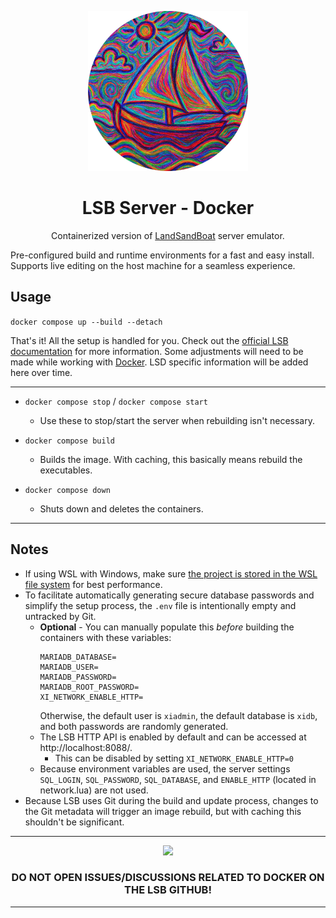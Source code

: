 <p align="center">
    <img width="256" height="256" src="lsd_logo_circle.png">
    <h1 align="center">LSB Server - Docker</h1>
</p>

<p align="center">Containerized version of <a href="https://github.com/LandSandBoat/server">LandSandBoat</a> server emulator.</p>

Pre-configured build and runtime environments for a fast and easy install. Supports live editing on the host machine for a seamless experience.

## Usage

`docker compose up --build --detach`

That's it! All the setup is handled for you. Check out the [official LSB documentation](https://github.com/LandSandBoat/server/wiki/Post-Install-Guide) for more information. Some adjustments will need to be made while working with [Docker](https://docs.docker.com/reference/). LSD specific information will be added here over time.

----

- `docker compose stop` / `docker compose start`
    - Use these to stop/start the server when rebuilding isn't necessary.

- `docker compose build`
    - Builds the image. With caching, this basically means rebuild the executables.

- `docker compose down`
    - Shuts down and deletes the containers.

----

## Notes

- If using WSL with Windows, make sure [the project is stored in the WSL file system](https://learn.microsoft.com/en-us/windows/wsl/filesystems#file-storage-and-performance-across-file-systems) for best performance.
- To facilitate automatically generating secure database passwords and simplify the setup process, the `.env` file is intentionally empty and untracked by Git.
  - **Optional** - You can manually populate this _before_ building the containers with these variables:
    ```
    MARIADB_DATABASE=
    MARIADB_USER=
    MARIADB_PASSWORD=
    MARIADB_ROOT_PASSWORD=
    XI_NETWORK_ENABLE_HTTP=
    ```
    Otherwise, the default user is `xiadmin`, the default database is `xidb`, and both passwords are randomly generated.
  - The LSB HTTP API is enabled by default and can be accessed at http://localhost:8088/.
    - This can be disabled by setting `XI_NETWORK_ENABLE_HTTP=0`
  - Because environment variables are used, the server settings `SQL_LOGIN`, `SQL_PASSWORD`, `SQL_DATABASE`, and `ENABLE_HTTP` (located in network.lua) are not used.
- Because LSB uses Git during the build and update process, changes to the Git metadata will trigger an image rebuild, but with caching this shouldn't be significant.

----

<p align="center">
    <img src="https://github.githubassets.com/images/icons/emoji/unicode/26a0.png?v8" />
    <h3 align="center">DO NOT OPEN ISSUES/DISCUSSIONS RELATED TO DOCKER ON THE LSB GITHUB!</h2>
</p>

----
